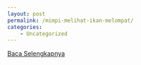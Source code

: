 ```yaml
---
layout: post
permalink: /mimpi-melihat-ikan-melompat/
categories:
    - Uncategorized
---
```


[Baca Selengkapnya](/02)